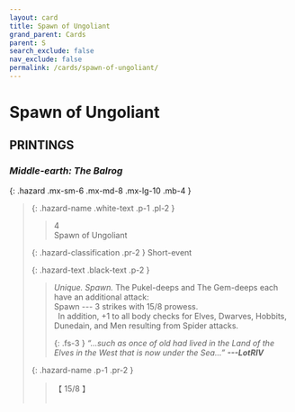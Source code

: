 ```yaml
---
layout: card
title: Spawn of Ungoliant
grand_parent: Cards
parent: S
search_exclude: false
nav_exclude: false
permalink: /cards/spawn-of-ungoliant/
---
```


# Spawn of Ungoliant


## PRINTINGS


### _Middle-earth: The Balrog_

{: .hazard .mx-sm-6 .mx-md-8 .mx-lg-10 .mb-4 }
> {: .hazard-name .white-text .p-1 .pl-2 }
> > <div class="hazard-mp">4</div>
> > <div class="card-name">Spawn of Ungoliant</div>
>
> {: .hazard-classification .pr-2 }
> Short-event
>
> {: .hazard-text .black-text .p-2 }
> > _Unique._ _Spawn._ The Pukel-deeps and The Gem-deeps each have an additional attack: <br>Spawn --- 3 strikes with 15/8 prowess. <br>&ensp;In addition, +1 to all body checks for Elves, Dwarves, Hobbits, Dunedain, and Men resulting from Spider attacks. 
> > 
> > {: .fs-3 } 
> > _“...such as once of old had lived in the Land of the Elves in the West that is now under the Sea...”_ ***---&#65279;LotRIV*** 
>
> {: .hazard-name .p-1 .pr-2 }
> > <div class="card-shield">【 15/8 】</div>
> > <div class="card-corruption">&nbsp;</div>
